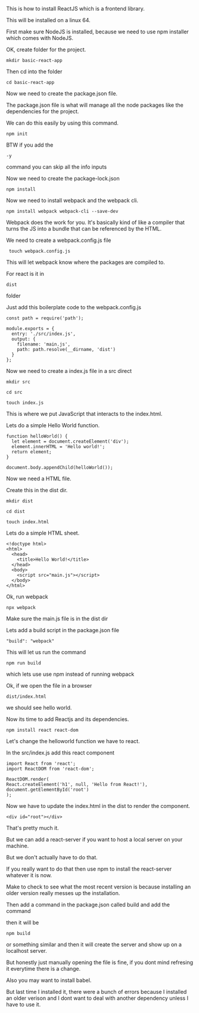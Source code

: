This is how to install ReactJS which is a frontend library.

This will be installed on a linux 64.

First make sure NodeJS is installed, because we need to use npm installer which comes with NodeJS.

OK, create folder for the project.

	mkdir basic-react-app

Then cd into the folder

	cd basic-react-app

Now we need to create the package.json file.

The package.json file is what will manage all the node packages like the dependencies for the project.

We can do this easily by using this command.

	npm init

BTW if you add the 

	-y

command you can skip all the info inputs

Now we need to create the package-lock.json

	npm install

Now we need to install webpack and the webpack cli.

	npm install webpack webpack-cli --save-dev

Webpack does the work for you. It's basically kind of like a compiler that turns the JS into a bundle that can be referenced by the HTML.

We need to create a webpack.config.js file

	 touch webpack.config.js

This will let webpack know where the packages are compiled to.

For react is it in

	dist

folder

Just add this boilerplate code to the webpack.config.js

	const path = require('path');

	module.exports = {
	  entry: './src/index.js',
	  output: {
	    filename: 'main.js',
	    path: path.resolve(__dirname, 'dist')
	  }
	};

Now we need to create a index.js file in a src direct

	mkdir src

	cd src

	touch index.js

This is where we put JavaScript that interacts to the index.html.

Lets do a simple Hello World function.

	function helloWorld() {
	  let element = document.createElement('div');
	  element.innerHTML = 'Hello world!';
	  return element;
	}

	document.body.appendChild(helloWorld());

Now we need a HTML file.

Create this in the dist dir.

	mkdir dist

	cd dist

	touch index.html

Lets do a simple HTML sheet.

	<!doctype html>
	<html>
	  <head>
	    <title>Hello World!</title>
	  </head>
	  <body>
	    <script src="main.js"></script>
	  </body>
	</html>

Ok, run webpack

	npx webpack

Make sure the main.js file is in the dist dir

Lets add a build script in the package.json file

	"build": "webpack"

This will let us run the command

	npm run build

which lets use use npm instead of running webpack

Ok, if we open the file in a browser

	dist/index.html

we should see hello world.

Now its time to add Reactjs and its dependencies.

	npm install react react-dom

Let's change the helloworld function we have to react.

In the src/index.js add this react component

	import React from 'react';
	import ReactDOM from 'react-dom';

	ReactDOM.render(
	React.createElement('h1', null, 'Hello from React!'),
	document.getElementById('root')
	);

Now we have to update the index.html in the dist to render the component.

	<div id="root"></div>

That's pretty much it.

But we can add a react-server if you want to host a local server on your machine.

But we don't actually have to do that.

If you really want to do that then use npm to install the react-server whatever it is now.

Make to check to see what the most recent version is because installing an older version really messes up the installation.

Then add a command in the package.json called build and add the command

then it will be 

	npm build

or something similar and then it will create the server and show up on a localhost server.

But honestly just manually opening the file is fine, if you dont mind refresing it everytime there is a change.

Also you may want to install babel.

But last time I installed it, there were a bunch of errors because I installed an older verison and I dont want to deal with another dependency unless I have to use it.


